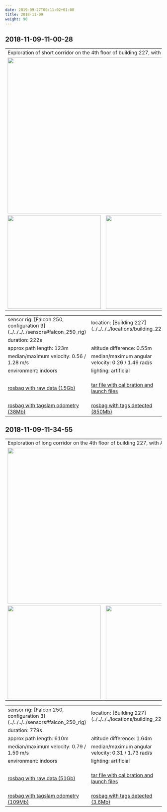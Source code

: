 ```yaml
---
date: 2019-09-27T00:11:02+01:00
title: 2018-11-09
weight: 90
---
```

## 2018-11-09-11-00-28
<a name="top_floor"></a>
<table>
<tr>
<td colspan="3">Exploration of short corridor on the 4th floor of building 227, with AprilTags present.</td>
</tr>
<tr>
<td colspan="3"><a href="http://visiondata.cis.upenn.edu/grasp_multicam/ovc/2018-11-09/11-00-28/2018-11-09-11-00-28.mp4"><img src="../2018-11-09-11-00-28_video.jpg" width="500"/></a></td>
</tr>
<tr>
<td><img src="../2018-11-09-11-00-28_top_down.png" height="300"/></td>
<td><img src="../2018-11-09-11-00-28_at_angle.png" height="300"/></td>
<td><img src="../2018-11-09-11-00-28_close_up.png" height="300"/></td>
</tr>
</table>
<table>
<tr>
<td>sensor rig: [Falcon 250, configuration 3](../../../../sensors#falcon_250_rig)</td>
<td>location: [Building 227](../../../../locations/building_227)</td>
</tr>
<tr><td>duration: 222s</td></tr>
<tr><td>approx path length: 123m</td><td>altitude difference: 0.55m</td></tr>
<tr>
<td>median/maximum velocity: 0.56 / 1.28 m/s</td>
<td>median/maximum angular velocity: 0.26 / 1.49 rad/s</td>
</tr>
<tr>
<td>environment: indoors</td><td>lighting: artificial</td><td>tags: yes</td>
</tr>
<tr>
<td>
<a href="http://visiondata.cis.upenn.edu/grasp_multicam/falcam/2018-11-09/11-00-28/2018-11-09-11-00-28.bag">rosbag with raw data (15Gb)</a>
</td>
<td>
<a href="http://visiondata.cis.upenn.edu/grasp_multicam/falcam/2018-11-09/11-00-28/config_files.tar">tar file with calibration and launch files</a>
</td>
<td>
<a href="http://visiondata.cis.upenn.edu/grasp_multicam/falcam/2018-11-09/11-00-28/2018-11-09-11-00-28_odom.bag">rosbag with odometry (36Mb)</a>
</td>
</tr>
<tr>
<td>
<a href="http://visiondata.cis.upenn.edu/grasp_multicam/falcam/2018-11-09/11-00-28/2018-11-09-11-00-28_tagslam.bag">rosbag with tagslam odometry (38Mb)</a>
</td>
<td>
<a href="http://visiondata.cis.upenn.edu/grasp_multicam/falcam/2018-11-09/11-00-28/2018-11-09-11-00-28_tags.bag">rosbag with tags detected (850Mb)</a>
</td>
</tr>
</table>

## 2018-11-09-11-34-55
<a name="top_floor"></a>
<table>
<tr>
<td colspan="3">Exploration of long corridor on the 4th floor of building 227, with AprilTags present.</td>
</tr>
<tr>
<td colspan="3"><a href="http://visiondata.cis.upenn.edu/grasp_multicam/ovc/2018-11-09/11-34-55/2018-11-09-11-34-55.mp4"><img src="../2018-11-09-11-34-55_video.jpg" width="500"/></a></td>
</tr>
<tr>
<td><img src="../2018-11-09-11-34-55_top_down.png" height="300"/></td>
<td><img src="../2018-11-09-11-34-55_at_angle.png" height="300"/></td>
<td><img src="../2018-11-09-11-34-55_close_up.png" height="300"/></td>
</tr>
</table>
<table>
<tr>
<td>sensor rig: [Falcon 250, configuration 3](../../../../sensors#falcon_250_rig)</td>
<td>location: [Building 227](../../../../locations/building_227)</td>
</tr>
<tr><td>duration: 779s</td></tr>
<tr><td>approx path length: 610m</td><td>altitude difference: 1.64m</td></tr>
<tr>
<td>median/maximum velocity: 0.79 / 1.59 m/s</td>
<td>median/maximum angular velocity: 0.31 / 1.73 rad/s</td>
</tr>
<tr>
<td>environment: indoors</td><td>lighting: artificial</td><td>tags: yes</td>
</tr>
<tr>
<td>
<a href="http://visiondata.cis.upenn.edu/grasp_multicam/falcam/2018-11-09/11-34-55/2018-11-09-11-34-55.bag">rosbag with raw data (51Gb)</a>
</td>
<td>
<a href="http://visiondata.cis.upenn.edu/grasp_multicam/falcam/2018-11-09/11-34-55/config_files.tar">tar file with calibration and launch files</a>
</td>
<td>
<a href="http://visiondata.cis.upenn.edu/grasp_multicam/falcam/2018-11-09/11-34-55/2018-11-09-11-34-55_odom.bag">rosbag with odometry (127Mb)</a>
</td>
</tr>
<tr>
<td>
<a href="http://visiondata.cis.upenn.edu/grasp_multicam/falcam/2018-11-09/11-34-55/2018-11-09-11-34-55_tagslam.bag">rosbag with tagslam odometry (109Mb)</a>
</td>
<td>
<a href="http://visiondata.cis.upenn.edu/grasp_multicam/falcam/2018-11-09/11-34-55/2018-11-09-11-34-55_tags.bag">rosbag with tags detected (3.6Mb)</a>
</td>
</tr>
</table>
